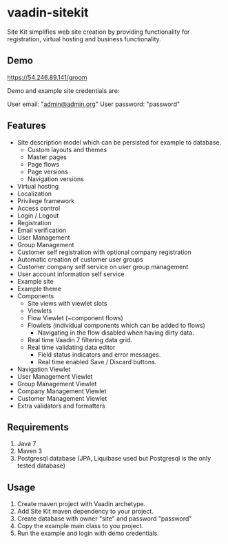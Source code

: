 vaadin-sitekit
==============

Site Kit simplifies web site creation by providing functionality for registration, virtual hosting and business functionality.

Demo
----

https://54.246.89.141/groom

Demo and example site credentials are:

User email: "admin@admin.org"
User password: "password"

Features
--------

* Site description model which can be persisted for example to database.
    * Custom layouts and themes
    * Master pages
    * Page flows
    * Page versions
    * Navigation versions
* Virtual hosting
* Localization
* Privilege framework
* Access control
* Login / Logout
* Registration
* Email verification
* User Management
* Group Management
* Customer self registration with optional company registration
* Automatic creation of customer user groups
* Customer company self service on user group management
* User account information self service
* Example site
* Example theme
* Components
    * Site views with viewlet slots
    * Viewlets
    * Flow Viewlet (~component flows)
    * Flowlets (individual components which can be added to flows)
        * Navigating in the flow disabled when having dirty data.
    * Real time Vaadin 7 filtering data grid.
    * Real time validating data editor
        * Field status indicators and error messages.
        * Real time enabled Save / Discard buttons.
* Navigation Viewlet
* User Management Viewlet
* Group Management Viewlet
* Company Management Viewlet
* Customer Management Viewlet
* Extra validators and formatters

Requirements
------------

1. Java 7
2. Maven 3
3. Postgresql database (JPA, Liquibase used but Postgresql is the only tested database)

Usage
-----

1. Create maven project with Vaadin archetype.
2. Add Site Kit maven dependency to your project.
2. Create database with owner "site" and password "password"
3. Copy the example main class to you project.
4. Run the example and login with demo credentials.